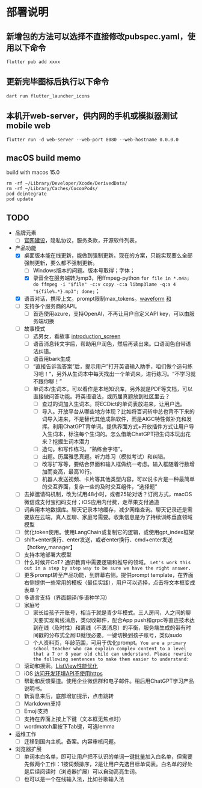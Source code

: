 # 部署说明

## 新增包的方法可以选择不直接修改pubspec.yaml，使用以下命令

`flutter pub add xxxx`

## 更新完毕图标后执行以下命令

`dart run flutter_launcher_icons`

## 本机开web-server，供内网的手机或模拟器测试mobile web

`flutter run -d web-server --web-port 8080 --web-hostname 0.0.0.0`

## macOS build memo

build with macos 15.0
```
rm -rf ~/Library/Developer/Xcode/DerivedData/
rm -rf ~/Library/Caches/CocoaPods/
pod deintegrate
pod update
```

## TODO

- 品牌元素
  - [ ] [官网建设](https://framer.com/)，隐私协议，服务条款，开源软件列表，
- 产品功能
  - [x] 桌面版本能在线更新，能做到强制更新。现在的方案，只能实现要么全部强制更新，要么都不强制更新。
    - [ ] Windows版本的问题。版本号取得；字体；
    - [x] 录音全在服务端转为mp3，用ffmpeg-python `for file in *.m4a; do ffmpeg -i "$file" -c:v copy -c:a libmp3lame -q:a 4  "${file%.*}.mp3"; done;`；
  - [x] 语音对话，携带上文。prompt限制max_tokens。[waveform](https://github.com/ryanheise/just_audio/issues/97) [和](https://github.com/ryanheise/just_audio/blob/visualizer/just_audio/example/lib/example_visualizer.dart)
  - [ ] 支持多个服务商的API。
    - [ ] 首选使用azure，支持OpenAI，不再让用户自定义API key，可以由服务端切换
  - [ ] 故事模式
    - [ ] 选男女，看故事 [introduction_screen](https://pub.dev/packages/introduction_screen)
    - [ ] 语音消息转文字后，帮助用户润色，然后再读出来。口语润色自带语法纠错。
    - [ ] 语音用bark生成
    - [ ] “直接告诉我答案”后，提示用户”打开英语输入助手，咱们做个造句练习吧！“，另外从生词本中每天找出一个单词来，进行练习。“不学习就不跟你聊！”
    - [ ] 单词本/生词本，可以看作是本地知识库，另外就是PDF等文档，可以直接做问答功能。将英语语法，或历届真题放到社区里去？
      - [ ] 查过的词加入生词本。将ECDict的单词表放进来，让用户选。
      - [ ] 导入。开放平台从哪些地方体现？比如将百词斩中总也背不下来的词导入进来，不是替代其他成熟软件，而是AIGC特性做补充和发挥。利用ChatGPT背单词。提供界面方式+开放插件方式让用户导入生词本，标注每个生词的。怎么借助ChatGPT把生词本玩出花来？挖掘生词本潜力
      - [ ] 造句。和写作练习。“熟练金字塔”。
      - [ ] 出题。历届雅思真题。听力练习（模拟考试）和纠错。
      - [ ] 改写扩写等，要结合界面和输入框做统一考虑。输入框随着行数增加而变高，最高10行。
      - [ ] 机器人发送视频、卡片等其他类型内容，可以说卡片是一种最简单的交互界面，复杂一些的及时交互组件，“选择题”
  - [ ] 去掉邀请码机制，改为试用48小时，或者25轮对话？订阅方式，macOS微信或支付宝扫码支付；iOS应用内付费，走苹果支付通道
  - [ ] 词典用本地数据库。聊天记录本地缓存，减少网络查询。聊天记录还是需要放在云端，真人互聊、家庭号需要。收集信息是为了持续训练垂直领域模型
  - [ ] 优化token使用。使用LangChain或复制它的逻辑，或使用gpt_index框架
  - [ ] shift+enter换行、enter发送，或者enter换行、cmd+enter发送【hotkey_manager】
  - [ ] 支持本地部署大模型
  - [ ] 什么时候开CoT? 通识教育中需要逻辑和推导的领域。 `Let's work this out in a step by step way to be sure we have the right answer.`
  - [ ] 更多prompt转至产品功能，到屏幕右侧。提供prompt template，在界面右侧提供一些常用的模板（最佳实践），用户可以选择，点击将文本框变成表单？
  - [ ] 多语言支持（界面翻译/多语种学习）
  - [ ] 家庭号
    - [ ] 家长给孩子开账号，相当于就是青少年模式。三人房间，人之间的聊天要实现离线消息，类似收邮件，配合App push和grpc等直连技术达到在线（及时性）和离线（不丢消息）的平衡，服务端生成的带有时间戳的分布式全局ID就很必要。一键切换到孩子账号，类似sudo
    - [ ] 个人资料页，年龄范围，可用于优化prompt。`You are a primary school teacher who can explain complex content to a level that a 7 or 8 year old child can understand. Please rewrite the following sentences to make them easier to understand:`
  - [ ] 滚动和搜索。[ListView性能优化](https://github.com/LianjiaTech/keframe/blob/master/README-ZH.md)
  - [ ] iOS [访问开发环境API不使用https](https://stackoverflow.com/questions/31254725/transport-security-has-blocked-a-cleartext-http/32331282#32331282)
  - [ ] 帮助和反馈渠道。使用企业微信群和电子邮件。稍后用ChatGPT学习产品说明书。
  - [ ] 新消息来后，底部增加提示，点击跳转
  - [ ] Markdown支持
  - [ ] Emoji支持
  - [ ] 支持在界面上按上下键（文本框无焦点时）
  - [ ] wordmatch里按下Tab键，可选lemma
- 运维工作
  - [ ] 迁移到国内主机。备案。内容审核问题。
- 浏览器扩展
  - [ ] 单词本白名单，即可让用户把不认识的单词一键批量加入白名单，但需要先做两个工作：1按词频排序，2是让用户先选目标单词表。白名单的好处是后续阅读时（浏览器扩展）可以自动高亮生词。
  - [ ] 也可以是一个在线输入法，比如谷歌输入法